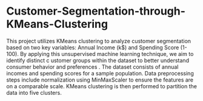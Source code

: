 # Customer-Segmentation-through-KMeans-Clustering
This project utilizes KMeans clustering to analyze customer segmentation based on two key variables: Annual Income (k$) and Spending Score (1- 100). By applying this unsupervised machine learning technique, we aim to identify distinct c ustomer groups within the dataset to better understand consumer behavior and preferences
.
The dataset consists of annual incomes and spending scores for a sample population. Data preprocessing steps include normalization using MinMaxScaler to ensure the features are on a comparable scale. KMeans clustering is then performed to partition the data into five clusters. 
